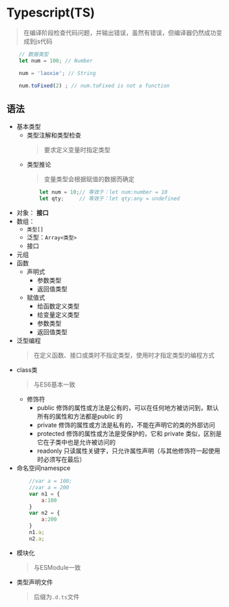 # Typescript(TS)
> 在编译阶段检查代码问题，并输出错误，虽然有错误，但编译器仍然成功变成到js代码

```js
    // 数据类型
    let num = 100; // Number

    num = 'laoxie'; // String

    num.toFixed(2) ; // num.toFixed is not a function
```

## 语法
* 基本类型
    * 类型注解和类型检查
        > 要求定义变量时指定类型
    * 类型推论
        > 变量类型会根据赋值的数据而确定
        ```js
            let num = 10;// 等效于：let num:number = 10
            let qty;     // 等效于：let qty:any = undefined
        ```
* 对象： **接口**
* 数组：
    * `类型[]`
    * 泛型：`Array<类型>`
    * 接口
* 元组
* 函数
    * 声明式
        * 参数类型
        * 返回值类型
    * 赋值式
        * 给函数定义类型
        * 给变量定义类型
        * 参数类型
        * 返回值类型
* 泛型编程
    > 在定义函数、接口或类时不指定类型，使用时才指定类型的编程方式
* class类
    > 与ES6基本一致
    * 修饰符
        * public 修饰的属性或方法是公有的，可以在任何地方被访问到，默认所有的属性和方法都是public 的
        * private 修饰的属性或方法是私有的，不能在声明它的类的外部访问
        * protected 修饰的属性或方法是受保护的，它和 private 类似，区别是它在子类中也是允许被访问的
        * readonly 只读属性关键字，只允许属性声明（与其他修饰符一起使用时必须写在最后）
* 命名空间namespce
    ```js
        //var a = 100;
        //var a = 200
        var n1 = {
            a:100
        }
        var n2 = {
            a:200
        }
        n1.a;
        n2.a;
    ```
* 模块化
    > 与ESModule一致
* 类型声明文件
    > 后缀为`.d.ts`文件

